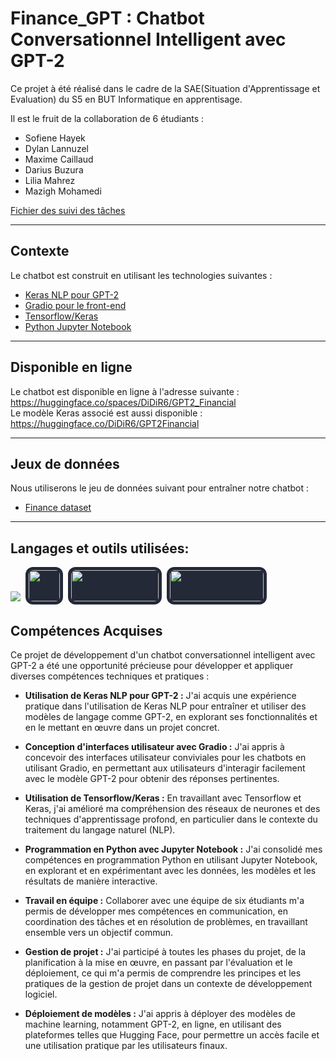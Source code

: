 # Finance_GPT : Chatbot Conversationnel Intelligent avec GPT-2

Ce projet à été réalisé dans le cadre de la SAE(Situation d'Apprentissage et Evaluation) du S5 en BUT Informatique en apprentisage.

Il est le fruit de la collaboration de 6 étudiants :


- Sofiene Hayek 
- Dylan Lannuzel 
- Maxime Caillaud 
- Darius Buzura
- Lilia Mahrez
- Mazigh Mohamedi

<a href="https://docs.google.com/spreadsheets/d/1UZqGS0qBc816E_70oqSOMQBjfUwfkFBca55ppEhxKkw/edit?usp=sharing"> Fichier des suivi des tâches </a>

<hr>

## Contexte

Le chatbot est construit en utilisant les technologies suivantes :

- [Keras NLP pour GPT-2](https://keras.io/keras_nlp/)
- [Gradio pour le front-end](https://www.gradio.app/)
- [Tensorflow/Keras](https://www.tensorflow.org/)
- [Python Jupyter Notebook](https://colab.research.google.com/pro/terms/v1?hl=fr)

<hr>

## Disponible en ligne

Le chatbot est disponible en ligne à l'adresse suivante : https://huggingface.co/spaces/DiDiR6/GPT2_Financial
<br>
Le modèle Keras associé est aussi disponible : https://huggingface.co/DiDiR6/GPT2Financial

<hr>

## Jeux de données

Nous utiliserons le jeu de données suivant pour entraîner notre chatbot :

- [Finance dataset](https://www.tensorflow.org/datasets/community_catalog/huggingface/financial_phrasebank)

<hr>

## Langages et outils utilisées:

![](https://skillicons.dev/icons?i=tensorflow,py,github&theme=dark)
<img src="https://i0.wp.com/crowintelligence.org/wp-content/uploads/2021/04/1200px-Jupyter_logo.svg_.png?fit=1200%2C1391&ssl=1" style="width:50px; height: 50px; border-radius:12px; padding: 5px; background-color:#242938; margin-left:4px">
<img src="https://huggingface.co/front/assets/spaces-launch-page/gradio-logo.svg" style="width:140px; height: 50px; border-radius:12px; padding: 5px; background-color:#242938; margin-left:4px ">
<img src="https://victorzhou.com/static/c309c4c6a7bbdb43cf1f290786ce47ab/39600/keras-logo.png" style="width:150px; height: 50px; border-radius:12px; padding: 5px; background-color:#242938; margin-left:4px">

## Compétences Acquises

Ce projet de développement d'un chatbot conversationnel intelligent avec GPT-2 a été une opportunité précieuse pour développer et appliquer diverses compétences techniques et pratiques :

- **Utilisation de Keras NLP pour GPT-2 :** J'ai acquis une expérience pratique dans l'utilisation de Keras NLP pour entraîner et utiliser des modèles de langage comme GPT-2, en explorant ses fonctionnalités et en le mettant en œuvre dans un projet concret.

- **Conception d'interfaces utilisateur avec Gradio :** J'ai appris à concevoir des interfaces utilisateur conviviales pour les chatbots en utilisant Gradio, en permettant aux utilisateurs d'interagir facilement avec le modèle GPT-2 pour obtenir des réponses pertinentes.

- **Utilisation de Tensorflow/Keras :** En travaillant avec Tensorflow et Keras, j'ai amélioré ma compréhension des réseaux de neurones et des techniques d'apprentissage profond, en particulier dans le contexte du traitement du langage naturel (NLP).

- **Programmation en Python avec Jupyter Notebook :** J'ai consolidé mes compétences en programmation Python en utilisant Jupyter Notebook, en explorant et en expérimentant avec les données, les modèles et les résultats de manière interactive.

- **Travail en équipe :** Collaborer avec une équipe de six étudiants m'a permis de développer mes compétences en communication, en coordination des tâches et en résolution de problèmes, en travaillant ensemble vers un objectif commun.

- **Gestion de projet :** J'ai participé à toutes les phases du projet, de la planification à la mise en œuvre, en passant par l'évaluation et le déploiement, ce qui m'a permis de comprendre les principes et les pratiques de la gestion de projet dans un contexte de développement logiciel.

- **Déploiement de modèles :** J'ai appris à déployer des modèles de machine learning, notamment GPT-2, en ligne, en utilisant des plateformes telles que Hugging Face, pour permettre un accès facile et une utilisation pratique par les utilisateurs finaux.
